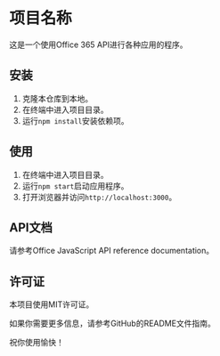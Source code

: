 # 项目名称

这是一个使用Office 365 API进行各种应用的程序。

## 安装

1. 克隆本仓库到本地。
2. 在终端中进入项目目录。
3. 运行`npm install`安装依赖项。

## 使用

1. 在终端中进入项目目录。
2. 运行`npm start`启动应用程序。
3. 打开浏览器并访问`http://localhost:3000`。

## API文档

请参考Office JavaScript API reference documentation。

## 许可证

本项目使用MIT许可证。

如果你需要更多信息，请参考GitHub的README文件指南。

祝你使用愉快！
